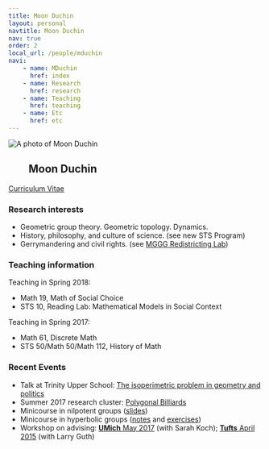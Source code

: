 ```yaml
---
title: Moon Duchin
layout: personal
navtitle: Moon Duchin
nav: true
order: 2
local_url: /people/mduchin
navi:
    - name: MDuchin
      href: index
    - name: Research
      href: research
    - name: Teaching
      href: teaching
    - name: Etc
      href: etc
---
```


<!-- ## Moon Duchin -->

<dl class="bio-list">
    <dt class="bio__img-container">
        <img
            src="/uploads/duchin.jpg"
            class="bio__img"
            alt="A photo of Moon Duchin"
        />
    </dt>
    <dd class="bio__body">
      <h2>Moon Duchin</h2>
    </dd>
</dl>


[Curriculum Vitae](DuchinCV-2019.pdf) <br>


### Research interests

* Geometric group theory. Geometric topology. Dynamics.
* History, philosophy, and culture of science. (see new STS Program)
* Gerrymandering and civil rights. (see [MGGG Redistricting Lab](https://mggg.org))

### Teaching information


Teaching in Spring 2018:
* Math 19, Math of Social Choice
* STS 10, Reading Lab: Mathematical Models in Social Context
      
      

Teaching in Spring 2017:
* Math 61, Discrete Math
* STS 50/Math 50/Math 112, History of Math 


### Recent Events

* Talk at Trinity Upper School: [The isoperimetric problem in geometry and politics](isoperimetric.html)
* Summer 2017 research cluster: [Polygonal Billiards](https://sites.tufts.edu/billiardscluster/)
* Minicourse in nilpotent groups ([slides](notes/nilpotent-provo.pdf))
* Minicourse in hyperbolic groups ([notes](notes/hyp-groups-course.pdf) and [exercises](notes/hyp-groups-exercises.pdf))
* Workshop on advising: [**UMich** May 2017](http://www-personal.umich.edu/~kochsc/workshop.html) (with Sarah Koch); [**Tufts** April 2015](http://mduchin.math.tufts.edu/mwgam/) (with Larry Guth) 

